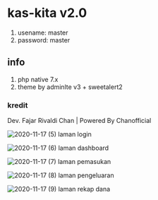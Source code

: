 # kas-kita v2.0
1. usename: master
2. password: master

## info
1. php native 7.x
2. theme by adminlte v3 + sweetalert2

### kredit
Dev. Fajar Rivaldi Chan | Powered By Chanofficial

![2020-11-17 (5)](https://user-images.githubusercontent.com/69442735/99325155-49a37d00-28a8-11eb-897d-a4278b3a5818.png)
laman login

![2020-11-17 (6)](https://user-images.githubusercontent.com/69442735/99325233-76f02b00-28a8-11eb-8a6c-fe0b505b61a8.png)
laman dashboard

![2020-11-17 (7)](https://user-images.githubusercontent.com/69442735/99325248-80799300-28a8-11eb-9164-10f8419d8fb3.png)
laman pemasukan

![2020-11-17 (8)](https://user-images.githubusercontent.com/69442735/99325260-853e4700-28a8-11eb-8dec-69384d2f5ae3.png)
laman pengeluaran

![2020-11-17 (9)](https://user-images.githubusercontent.com/69442735/99325271-8a9b9180-28a8-11eb-9d84-7eb4bc149bdf.png)
laman rekap dana
